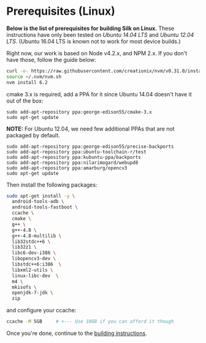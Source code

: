 # Prerequisites (Linux)

**Below is the list of prerequisites for building Silk on Linux.**
These instructions have only been tested on *Ubuntu 14.04 LTS* and *Ubuntu 12.04 LTS*. (Ubuntu 16.04 LTS is known not to work for most device builds.)

Right now, our work is based on Node v4.2.x, and NPM 2.x. If you don't have those, follow the guide below:

```bash
curl -o- https://raw.githubusercontent.com/creationix/nvm/v0.31.0/install.sh | bash
source ~/.nvm/nvm.sh
nvm install 6.2
```

cmake 3.x is required, add a PPA for it since Ubuntu 14.04 doesn't have it out of the box:
```
sudo add-apt-repository ppa:george-edison55/cmake-3.x
sudo apt-get update
```

**NOTE:** For Ubuntu 12.04, we need few additional PPAs that are not packaged by default.
```
sudo add-apt-repository ppa:george-edison55/precise-backports
sudo add-apt-repository ppa:ubuntu-toolchain-r/test
sudo add-apt-repository ppa:kubuntu-ppa/backports
sudo add-apt-repository ppa:nilarimogard/webupd8
sudo add-apt-repository ppa:amarburg/opencv3
sudo apt-get update
```

Then install the following packages:
```bash
sudo apt-get install -y \
  android-tools-adb \
  android-tools-fastboot \
  ccache \
  cmake \
  g++ \
  g++-4.8 \
  g++-4.8-multilib \
  lib32stdc++6 \
  lib32z1 \
  libc6-dev-i386 \
  libopencv3-dev \
  libstdc++6:i386  \
  libxml2-utils \
  linux-libc-dev  \
  m4 \
  mkisofs \
  openjdk-7-jdk \
  zip
```

and configure your ccache:
```bash
ccache -M 5GB     # <--- Use 10GB if you can afford it though
```

Once you're done, continue to the [building instructions](build-instructions-linux-osx.md).
